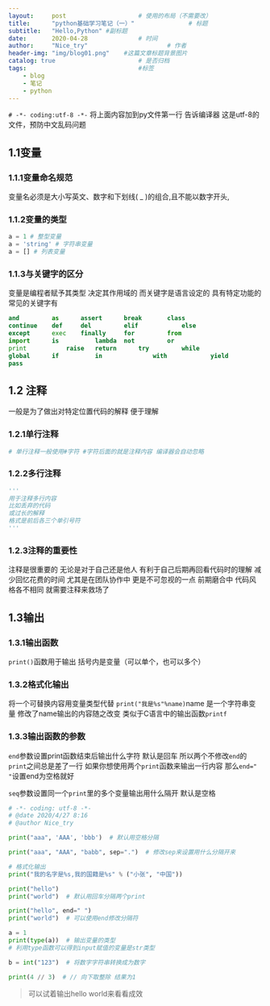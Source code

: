 ```yaml
---
layout:     post                    # 使用的布局（不需要改）
title:      "python基础学习笔记（一）"               # 标题 
subtitle:   "Hello,Python" #副标题
date:       2020-04-28              # 时间
author:     "Nice_try"                      # 作者
header-img: "img/blog01.png"    #这篇文章标题背景图片
catalog: true                       # 是否归档
tags:                               #标签
    - blog
    - 笔记
    - python
---
```


`# -*- coding:utf-8 -*-`
将上面内容加到py文件第一行 告诉编译器 这是utf-8的文件，预防中文乱码问题

## 1.1变量
### 1.1.1变量命名规范
变量名必须是大小写英文、数字和下划线( _ )的组合,且不能以数字开头,

### 1.1.2变量的类型
```python
a = 1 # 整型变量
a = 'string' # 字符串变量
a = [] # 列表变量
```
### 1.1.3与关键字的区分
变量是编程者赋予其类型 决定其作用域的
而关键字是语言设定的 具有特定功能的
常见的关键字有
```python
and			as		assert		break		class 	
continue	def		del			elif 			else	
except		exec	finally		for			from	
import		is			lambda	not			or	
print			raise 	return		try			while 	
global		if			in				with			yield	
pass
```
## 1.2 注释
一般是为了做出对特定位置代码的解释
便于理解
### 1.2.1单行注释
```python
# 单行注释一般使用#字符 #字符后面的就是注释内容 编译器会自动忽略
```
### 1.2.2多行注释
```python
'''
用于注释多行内容
比如丢弃的代码
或过长的解释
格式是前后各三个单引号符
'''
```
### 1.2.3注释的重要性
注释是很重要的
无论是对于自己还是他人
有利于自己后期再回看代码时的理解  减少回忆花费的时间
尤其是在团队协作中 更是不可忽视的一点 
前期磨合中 代码风格各不相同 就需要注释来救场了

## 1.3输出
### 1.3.1输出函数
`print()`函数用于输出
括号内是变量（可以单个，也可以多个）

### 1.3.2格式化输出
将一个可替换内容用变量类型代替 
`print("我是%s"%name)`name 是一个字符串变量 修改了name输出的内容随之改变
类似于C语言中的输出函数`printf`

### 1.3.3输出函数的参数
`end`参数设置print函数结束后输出什么字符
默认是回车
所以两个不修改`end`的`print`之间总是差了一行
如果你想使用两个`print`函数来输出一行内容
那么`end=" "`设置end为空格就好	

`seq`参数设置同一个`print`里的多个变量输出用什么隔开
默认是空格
```python
# -*- coding: utf-8 -*-
# @date 2020/4/27 8:16
# @author Nice_try

print("aaa", 'AAA', 'bbb')  # 默认用空格分隔

print("aaa", "AAA", "babb", sep=".")  # 修改sep来设置用什么分隔开来

# 格式化输出
print("我的名字是%s,我的国籍是%s" % ("小张", "中国"))

print("hello")
print("world")  # 默认用回车分隔两个print

print("hello", end=" ")
print("world")  # 可以使用end修改分隔符

a = 1
print(type(a))  # 输出变量的类型
# 利用type函数可以得到input赋值的变量是str类型

b = int("123")  # 将数字字符串转换成为数字

print(4 // 3)  # // 向下取整除 结果为1

```
>可以试着输出hello world来看看成效
